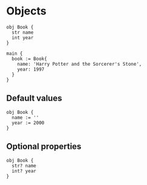 # Objects
```the
obj Book {
  str name
  int year
}

main {
  book := Book{
    name: 'Harry Potter and the Sorcerer's Stone',
    year: 1997
  }
}
```

## Default values
```the
obj Book {
  name := ''
  year := 2000
}
```

## Optional properties
```the
obj Book {
  str? name
  int? year
}
```
